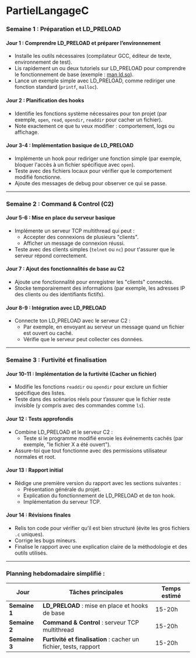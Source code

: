 # PartielLangageC

### **Semaine 1 : Préparation et LD_PRELOAD**

#### **Jour 1 : Comprendre LD_PRELOAD et préparer l’environnement**
- Installe les outils nécessaires (compilateur GCC, éditeur de texte, environnement de test).
- Lis rapidement un ou deux tutoriels sur LD_PRELOAD pour comprendre le fonctionnement de base (exemple : [man ld.so](https://man7.org/linux/man-pages/man8/ld.so.8.html)).
- Lance un exemple simple avec LD_PRELOAD, comme rediriger une fonction standard (`printf`, `malloc`).

#### **Jour 2 : Planification des hooks**
- Identifie les fonctions système nécessaires pour ton projet (par exemple, `open`, `read`, `opendir`, `readdir` pour cacher un fichier).
- Note exactement ce que tu veux modifier : comportement, logs ou affichage.

#### **Jour 3-4 : Implémentation basique de LD_PRELOAD**
- Implémente un hook pour rediriger une fonction simple (par exemple, bloquer l'accès à un fichier spécifique avec `open`).
- Teste avec des fichiers locaux pour vérifier que le comportement modifié fonctionne.
- Ajoute des messages de debug pour observer ce qui se passe.

---

### **Semaine 2 : Command & Control (C2)**

#### **Jour 5-6 : Mise en place du serveur basique**
- Implémente un serveur TCP multithread qui peut :
  - Accepter des connexions de plusieurs "clients".
  - Afficher un message de connexion réussi.
- Teste avec des clients simples (`telnet` ou `nc`) pour t'assurer que le serveur répond correctement.

#### **Jour 7 : Ajout des fonctionnalités de base au C2**
- Ajoute une fonctionnalité pour enregistrer les "clients" connectés.
- Stocke temporairement des informations (par exemple, les adresses IP des clients ou des identifiants fictifs).

#### **Jour 8-9 : Intégration avec LD_PRELOAD**
- Connecte ton LD_PRELOAD avec le serveur C2 :
  - Par exemple, en envoyant au serveur un message quand un fichier est ouvert ou caché.
  - Vérifie que le serveur peut collecter ces données.

---

### **Semaine 3 : Furtivité et finalisation**

#### **Jour 10-11 : Implémentation de la furtivité (Cacher un fichier)**
- Modifie les fonctions `readdir` ou `opendir` pour exclure un fichier spécifique des listes.
- Teste dans des scénarios réels pour t’assurer que le fichier reste invisible (y compris avec des commandes comme `ls`).

#### **Jour 12 : Tests approfondis**
- Combine LD_PRELOAD et le serveur C2 :
  - Teste si le programme modifié envoie les événements cachés (par exemple, "le fichier X a été ouvert").
- Assure-toi que tout fonctionne avec des permissions utilisateur normales et root.

#### **Jour 13 : Rapport initial**
- Rédige une première version du rapport avec les sections suivantes :
  - Présentation générale du projet.
  - Explication du fonctionnement de LD_PRELOAD et de ton hook.
  - Implémentation du serveur TCP.

#### **Jour 14 : Révisions finales**
- Relis ton code pour vérifier qu’il est bien structuré (évite les gros fichiers `.c` uniques).
- Corrige les bugs mineurs.
- Finalise le rapport avec une explication claire de la méthodologie et des outils utilisés.

---

### **Planning hebdomadaire simplifié :**

| Jour       | Tâches principales                                  | Temps estimé |
|------------|-----------------------------------------------------|--------------|
| **Semaine 1** | **LD_PRELOAD** : mise en place et hooks de base      | 15-20h       |
| **Semaine 2** | **Command & Control** : serveur TCP multithread      | 15-20h       |
| **Semaine 3** | **Furtivité et finalisation** : cacher un fichier, tests, rapport | 15-20h       |
